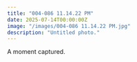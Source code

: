 ```yaml
---
title: "004-086 11.14.22 PM"
date: 2025-07-14T00:00:00Z
image: "/images/004-086 11.14.22 PM.jpg"
description: "Untitled photo."
---
```


A moment captured.
